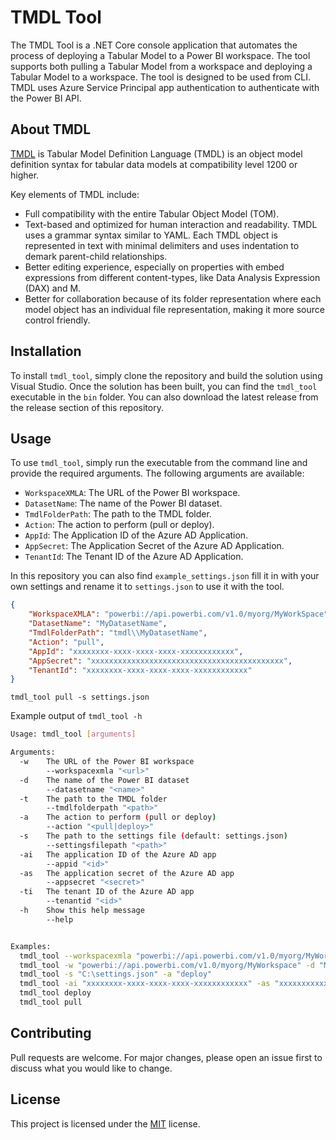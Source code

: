 # TMDL Tool

The TMDL Tool is a .NET Core console application that automates the process of deploying a Tabular Model to a Power BI workspace. The tool supports both pulling a Tabular Model from a workspace and deploying a Tabular Model to a workspace. The tool is designed to be used from CLI. TMDL uses Azure Service Principal app authentication to authenticate with the Power BI API.

## About TMDL

[TMDL](https://learn.microsoft.com/en-us/analysis-services/tmdl/tmdl-overview?view=power-bi-premium-current) is Tabular Model Definition Language (TMDL) is an object model definition syntax for tabular data models at compatibility level 1200 or higher.

Key elements of TMDL include:

* Full compatibility with the entire Tabular Object Model (TOM).
* Text-based and optimized for human interaction and readability. TMDL uses a grammar syntax similar to YAML. Each TMDL object is represented in text with minimal delimiters and uses indentation to demark parent-child relationships.
* Better editing experience, especially on properties with embed expressions from different content-types, like Data Analysis Expression (DAX) and M.
* Better for collaboration because of its folder representation where each model object has an individual file representation, making it more source control friendly.

## Installation

To install `tmdl_tool`, simply clone the repository and build the solution using Visual Studio. Once the solution has been built, you can find the `tmdl_tool` executable in the `bin` folder. You can also download the latest release from the release section of this repository.

## Usage

To use `tmdl_tool`, simply run the executable from the command line and provide the required arguments. The following arguments are available:


- `WorkspaceXMLA`: The URL of the Power BI workspace.
- `DatasetName`: The name of the Power BI dataset.
- `TmdlFolderPath`: The path to the TMDL folder.
- `Action`: The action to perform (pull or deploy).
- `AppId`: The Application ID of the Azure AD Application.
- `AppSecret`: The Application Secret of the Azure AD Application.
- `TenantId`: The Tenant ID of the Azure AD Application.

In this repository you can also find `example_settings.json` fill it in with your own settings and rename it to `settings.json` to use it with the tool.

```json
{
    "WorkspaceXMLA": "powerbi://api.powerbi.com/v1.0/myorg/MyWorkSpace",
    "DatasetName": "MyDatasetName",
    "TmdlFolderPath": "tmdl\\MyDatasetName",
    "Action": "pull",
    "AppId": "xxxxxxxx-xxxx-xxxx-xxxx-xxxxxxxxxxxx",
    "AppSecret": "xxxxxxxxxxxxxxxxxxxxxxxxxxxxxxxxxxxxxxxxxxx",
    "TenantId": "xxxxxxxx-xxxx-xxxx-xxxx-xxxxxxxxxxxx"
}
```


`tmdl_tool pull -s settings.json`

Example output of `tmdl_tool -h`

```bash
Usage: tmdl_tool [arguments]

Arguments:
  -w    The URL of the Power BI workspace
        --workspacexmla "<url>"
  -d    The name of the Power BI dataset
        --datasetname "<name>"
  -t    The path to the TMDL folder
        --tmdlfolderpath "<path>"
  -a    The action to perform (pull or deploy)
        --action "<pull|deploy>"
  -s    The path to the settings file (default: settings.json)
        --settingsfilepath "<path>"
  -ai   The application ID of the Azure AD app
        --appid "<id>"
  -as   The application secret of the Azure AD app
        --appsecret "<secret>"
  -ti   The tenant ID of the Azure AD app
        --tenantid "<id>"
  -h    Show this help message
        --help


Examples:
  tmdl_tool --workspacexmla "powerbi://api.powerbi.com/v1.0/myorg/MyWorkspace" --datasetname "MyDataset" --tmdlfolderpath "C:\TMDL" --action "pull"
  tmdl_tool -w "powerbi://api.powerbi.com/v1.0/myorg/MyWorkspace" -d "MyDataset" -t "C:\TMDL" -a "pull"
  tmdl_tool -s "C:\settings.json" -a "deploy"
  tmdl_tool -ai "xxxxxxxx-xxxx-xxxx-xxxx-xxxxxxxxxxxx" -as "xxxxxxxxxxxxxxxxxxxxxxxxxxxxxxxxxxxxxxxxxxx" -ti "xxxxxxxx-xxxx-xxxx-xxxx-xxxxxxxxxxxx" -a "deploy"
  tmdl_tool deploy
  tmdl_tool pull
```

## Contributing

Pull requests are welcome. For major changes, please open an issue first to discuss what you would like to change.

## License

This project is licensed under the [MIT](https://choosealicense.com/licenses/mit/) license.

